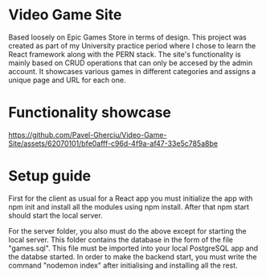 # Video Game Site
Based loosely on Epic Games Store in terms of design.
This project was created as part of my University practice period where I chose to learn the React framework along with the PERN stack.
The site's functionality is mainly based on CRUD operations that can only be accesed by the admin account. It showcases various games in different categories and assigns a unique page and URL for each one.


# Functionality showcase
https://github.com/Pavel-Gherciu/Video-Game-Site/assets/62070101/bfe0afff-c96d-4f9a-af47-33e5c785a8be

# Setup guide
First for the client as usual for a React app you must initialize the app with npm init and install all the modules using npm install. After that npm start should start the local server.

For the server folder, you also must do the above except for starting the local server. This folder contains the database in the form of the file "games.sql". This file must be imported into your local PostgreSQL app and the databse started.
In order to make the backend start, you must write the command "nodemon index" after initialising and installing all the rest.
